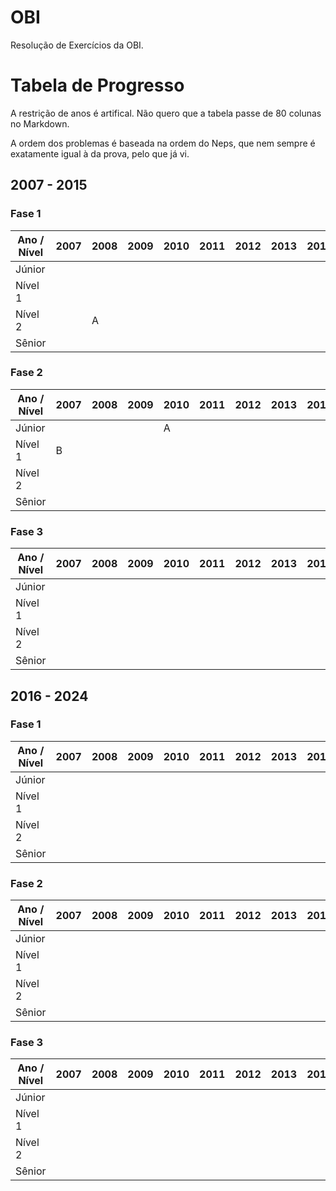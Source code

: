 # OBI

Resolução de Exercícios da OBI.

# Tabela de Progresso

A restrição de anos é artifical. Não quero que a tabela passe de 80 colunas no
Markdown.

A ordem dos problemas é baseada na ordem do Neps, que nem sempre é exatamente
igual à da prova, pelo que já vi.

## 2007 - 2015

### Fase 1

| Ano / Nível | 2007 | 2008 | 2009 | 2010 | 2011 | 2012 | 2013 | 2014 | 2015 |
|-------------|------|------|------|------|------|------|------|------|------|
| Júnior      |      |      |      |      |      |      |      |      |      |
| Nível 1     |      |      |      |      |      |      |      |      |      |
| Nível 2     |      | A    |      |      |      |      |      |      |      |
| Sênior      |      |      |      |      |      |      |      |      |      |

### Fase 2

| Ano / Nível | 2007 | 2008 | 2009 | 2010 | 2011 | 2012 | 2013 | 2014 | 2015 |
|-------------|------|------|------|------|------|------|------|------|------|
| Júnior      |      |      |      | A    |      |      |      |      |      |
| Nível 1     | B    |      |      |      |      |      |      |      |      |
| Nível 2     |      |      |      |      |      |      |      |      | A    |
| Sênior      |      |      |      |      |      |      |      |      |      |

### Fase 3

| Ano / Nível | 2007 | 2008 | 2009 | 2010 | 2011 | 2012 | 2013 | 2014 | 2015 |
|-------------|------|------|------|------|------|------|------|------|------|
| Júnior      |      |      |      |      |      |      |      |      |      |
| Nível 1     |      |      |      |      |      |      |      |      |      |
| Nível 2     |      |      |      |      |      |      |      |      |      |
| Sênior      |      |      |      |      |      |      |      |      |      |

## 2016 - 2024

### Fase 1

| Ano / Nível | 2007 | 2008 | 2009 | 2010 | 2011 | 2012 | 2013 | 2014 | 2015 |
|-------------|------|------|------|------|------|------|------|------|------|
| Júnior      |      |      |      |      |      |      |      |      |      |
| Nível 1     |      |      |      |      |      |      |      |      |      |
| Nível 2     |      |      |      |      |      |      |      |      |      |
| Sênior      |      |      |      |      |      |      |      |      |      |

### Fase 2

| Ano / Nível | 2007 | 2008 | 2009 | 2010 | 2011 | 2012 | 2013 | 2014 | 2015 |
|-------------|------|------|------|------|------|------|------|------|------|
| Júnior      |      |      |      |      |      |      |      |      |      |
| Nível 1     |      |      |      |      |      |      |      |      |      |
| Nível 2     |      |      |      |      |      |      |      |      |      |
| Sênior      |      |      |      |      |      |      |      |      |      |

### Fase 3

| Ano / Nível | 2007 | 2008 | 2009 | 2010 | 2011 | 2012 | 2013 | 2014 | 2015 |
|-------------|------|------|------|------|------|------|------|------|------|
| Júnior      |      |      |      |      |      |      |      |      |      |
| Nível 1     |      |      |      |      |      |      |      |      |      |
| Nível 2     |      |      |      |      |      |      |      |      |      |
| Sênior      |      |      |      |      |      |      |      |      |      |
